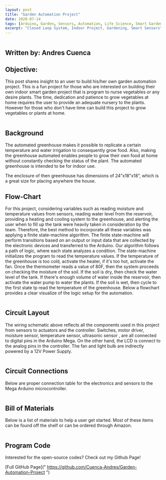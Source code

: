 ```yaml
---
layout: post
title: "Garden Automation Project"
date: 2020-07-14
tags: [Arduino, Garden, Sensors, Automation, Life Science, Smart Garden]
excerpt: "Closed Loop System, Indoor Project, Gardening, Smart Sensors"
---
```


<img src="{{ site.url }}{{ site.baseurl }}/images/GardenProject/arduinoplantlogo.JPG" alt="">



## Written by: Andres Cuenca

## Objective:

This post shares insight to an user to build his/her own garden automation project.
This is a fun project for those who are interested on building their own indoor smart garden project that is program to
nurse vegetables or any desire plants. The time, dedication and patience to grow vegetables at home requires the user to provide an adequate nursery to the plants.
However for those who don't have time can build this project to grow vegetables or plants at home.

<img src="{{ site.url }}{{ site.baseurl }}/images/GardenProject/GardenProject.jpg" alt="">

## Background

The automated greenhouse makes it possible to replicate a certain temperature and water irrigation to consequently grow food. Also, making the greenhouse automated enables people to grow their own food at home without constantly checking the status of the plant. The automated greenhouse is intended to be for indoor use.

The enclosure of then greenhouse has dimensions of 24”x18”x18”, which is a great size for placing anywhere the house.

## Flow-Chart

For this project, considering variables such as reading  moisture and  temperature values from sensors, reading water level from the reservoir, providing a heating and cooling system to the greenhouse, and alerting the user when to fill up the tank were heavily taken in consideration by the team.  Therefore, the best method to incorporate all these variables was applying a finite state-machine algorithm.  The finite state-machine will perform transitions based on an output or input data that are collected by the electronic devices and transferred to the Arduino. Our algorithm follows a path of logic, where each state analyzes a condition. The state-machine initializes the program to read the temperature values. If the temperature of the greenhouse is too cold, activate the heater, if it's too hot, activate the fan. Once the thermometer reads a value of 80F, then the system proceeds on checking the moisture of the soil. If the soil is dry, then check the water level of the tank. If there's enough volume of water inside the reservoir, then activate the water pump to water the plants. If the soil is wet, then cycle to the first state tp read the temperature of the greenhouse. Below a flowchart provides a clear visualize of the logic setup for the automation.

<img src="{{ site.url }}{{ site.baseurl }}/images/GardenProject/flowchart.jpg" alt="">


## Circuit Layout

The wiring schematic above reflects all the components used in this project  from sensors to actuators and the controller.  Switches, motor driver, moisture sensor, temperature sensor, ultrasonic sensor , are all connected to digital pins in  the Arduino Mega. On the other hand, the LCD is connect to the analog pins in the controller. The fan and light bulb are indirectly powered by a 12V Power Supply.

<img src="{{ site.url }}{{ site.baseurl }}/images/GardenProject/circuit_layout.jpg" alt="">


## Circuit Connections

Below are proper connection table for the electronics and sensors to the Mega Arduino microcontroller.

<img src="{{ site.url }}{{ site.baseurl }}/images/GardenProject/ConnectionTable.jpg" alt="">

## Bill of Materials

Below is a list of materials to help a user get started. Most of these items can be found off the shelf or can be ordered through Amazon.

<img src="{{ site.url }}{{ site.baseurl }}/images/GardenProject/garden_auto_BOM.JPG" alt="">


## Program Code
Interested for the open-source codes? Check out my Github Page!

[Full GitHub Page](" https://github.com/Cuenca-Andres/Garden-Automation-Project ")
